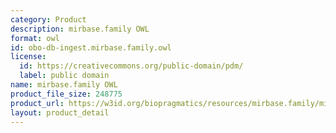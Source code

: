 ```yaml
---
category: Product
description: mirbase.family OWL
format: owl
id: obo-db-ingest.mirbase.family.owl
license:
  id: https://creativecommons.org/public-domain/pdm/
  label: public domain
name: mirbase.family OWL
product_file_size: 248775
product_url: https://w3id.org/biopragmatics/resources/mirbase.family/mirbase.family.owl
layout: product_detail
---
```

